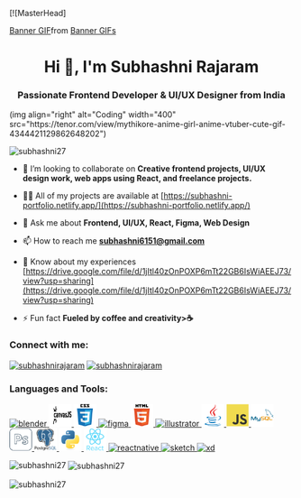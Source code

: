 [![MasterHead]
<div class="tenor-gif-embed" data-postid="22206312" data-share-method="host" data-aspect-ratio="2.01258" data-width="100%"><a href="https://tenor.com/view/banner-gif-22206312">Banner GIF</a>from <a href="https://tenor.com/search/banner-gifs">Banner GIFs</a></div> 
<script type="text/javascript" async src="https://tenor.com/embed.js"></script>

<h1 align="center">Hi 👋, I'm Subhashni Rajaram</h1>
<h3 align="center">Passionate Frontend Developer & UI/UX Designer from India</h3>
(img align="right" alt="Coding" width="400" src="https://tenor.com/view/mythikore-anime-girl-anime-vtuber-cute-gif-4344421129862648202")

<p align="left"> <img src="https://komarev.com/ghpvc/?username=subhashni27&label=Profile%20views&color=0e75b6&style=flat" alt="subhashni27" /> </p>

- 👯 I’m looking to collaborate on **Creative frontend projects, UI/UX design work, web apps using React, and freelance projects.**

- 👨‍💻 All of my projects are available at [https://subhashni-portfolio.netlify.app/](https://subhashni-portfolio.netlify.app/)

- 💬 Ask me about **Frontend, UI/UX, React, Figma, Web Design**

- 📫 How to reach me **subhashni6151@gmail.com**

- 📄 Know about my experiences [https://drive.google.com/file/d/1jItl40zOnPOXP6mTt22GB6IsWiAEEJ73/view?usp=sharing](https://drive.google.com/file/d/1jItl40zOnPOXP6mTt22GB6IsWiAEEJ73/view?usp=sharing)

- ⚡ Fun fact **Fueled by coffee and creativity>☕**

<h3 align="left">Connect with me:</h3>
<p align="left">
<a href="https://linkedin.com/in/subhashnirajaram" target="blank"><img align="center" src="https://raw.githubusercontent.com/rahuldkjain/github-profile-readme-generator/master/src/images/icons/Social/linked-in-alt.svg" alt="subhashnirajaram" height="30" width="40" /></a>
<a href="https://www.leetcode.com/subhashnirajaram" target="blank"><img align="center" src="https://raw.githubusercontent.com/rahuldkjain/github-profile-readme-generator/master/src/images/icons/Social/leet-code.svg" alt="subhashnirajaram" height="30" width="40" /></a>
</p>

<h3 align="left">Languages and Tools:</h3>
<p align="left"> <a href="https://www.blender.org/" target="_blank" rel="noreferrer"> <img src="https://download.blender.org/branding/community/blender_community_badge_white.svg" alt="blender" width="40" height="40"/> </a> <a href="https://canvasjs.com" target="_blank" rel="noreferrer"> <img src="https://raw.githubusercontent.com/Hardik0307/Hardik0307/master/assets/canvasjs-charts.svg" alt="canvasjs" width="40" height="40"/> </a> <a href="https://www.w3schools.com/css/" target="_blank" rel="noreferrer"> <img src="https://raw.githubusercontent.com/devicons/devicon/master/icons/css3/css3-original-wordmark.svg" alt="css3" width="40" height="40"/> </a> <a href="https://www.figma.com/" target="_blank" rel="noreferrer"> <img src="https://www.vectorlogo.zone/logos/figma/figma-icon.svg" alt="figma" width="40" height="40"/> </a> <a href="https://www.w3.org/html/" target="_blank" rel="noreferrer"> <img src="https://raw.githubusercontent.com/devicons/devicon/master/icons/html5/html5-original-wordmark.svg" alt="html5" width="40" height="40"/> </a> <a href="https://www.adobe.com/in/products/illustrator.html" target="_blank" rel="noreferrer"> <img src="https://www.vectorlogo.zone/logos/adobe_illustrator/adobe_illustrator-icon.svg" alt="illustrator" width="40" height="40"/> </a> <a href="https://www.java.com" target="_blank" rel="noreferrer"> <img src="https://raw.githubusercontent.com/devicons/devicon/master/icons/java/java-original.svg" alt="java" width="40" height="40"/> </a> <a href="https://developer.mozilla.org/en-US/docs/Web/JavaScript" target="_blank" rel="noreferrer"> <img src="https://raw.githubusercontent.com/devicons/devicon/master/icons/javascript/javascript-original.svg" alt="javascript" width="40" height="40"/> </a> <a href="https://www.mysql.com/" target="_blank" rel="noreferrer"> <img src="https://raw.githubusercontent.com/devicons/devicon/master/icons/mysql/mysql-original-wordmark.svg" alt="mysql" width="40" height="40"/> </a> <a href="https://www.photoshop.com/en" target="_blank" rel="noreferrer"> <img src="https://raw.githubusercontent.com/devicons/devicon/master/icons/photoshop/photoshop-line.svg" alt="photoshop" width="40" height="40"/> </a> <a href="https://www.postgresql.org" target="_blank" rel="noreferrer"> <img src="https://raw.githubusercontent.com/devicons/devicon/master/icons/postgresql/postgresql-original-wordmark.svg" alt="postgresql" width="40" height="40"/> </a> <a href="https://www.python.org" target="_blank" rel="noreferrer"> <img src="https://raw.githubusercontent.com/devicons/devicon/master/icons/python/python-original.svg" alt="python" width="40" height="40"/> </a> <a href="https://reactjs.org/" target="_blank" rel="noreferrer"> <img src="https://raw.githubusercontent.com/devicons/devicon/master/icons/react/react-original-wordmark.svg" alt="react" width="40" height="40"/> </a> <a href="https://reactnative.dev/" target="_blank" rel="noreferrer"> <img src="https://reactnative.dev/img/header_logo.svg" alt="reactnative" width="40" height="40"/> </a> <a href="https://www.sketch.com/" target="_blank" rel="noreferrer"> <img src="https://www.vectorlogo.zone/logos/sketchapp/sketchapp-icon.svg" alt="sketch" width="40" height="40"/> </a> <a href="https://www.adobe.com/products/xd.html" target="_blank" rel="noreferrer"> <img src="https://cdn.worldvectorlogo.com/logos/adobe-xd.svg" alt="xd" width="40" height="40"/> </a> </p>

<p><img align="left" src="https://github-readme-stats.vercel.app/api/top-langs?username=subhashni27&show_icons=true&locale=en&layout=compact" alt="subhashni27" /></p>

<p>&nbsp;<img align="center" src="https://github-readme-stats.vercel.app/api?username=subhashni27&show_icons=true&locale=en" alt="subhashni27" /></p>

<p><img align="center" src="https://github-readme-streak-stats.herokuapp.com/?user=subhashni27&" alt="subhashni27" /></p>
